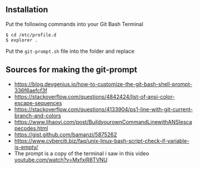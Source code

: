 ## Installation
Put the following commands into your Git Bash Terminal
```
$ cd /etc/profile.d
$ explorer .
```

Put the `git-prompt.sh` file into the folder and replace

## Sources for making the git-prompt
 - https://blog.devgenius.io/how-to-customize-the-git-bash-shell-prompt-336f6aefcf3f
 - https://stackoverflow.com/questions/4842424/list-of-ansi-color-escape-sequences
 - https://stackoverflow.com/questions/4133904/ps1-line-with-git-current-branch-and-colors
 - https://www.lihaoyi.com/post/BuildyourownCommandLinewithANSIescapecodes.html
 - https://gist.github.com/bamanzi/5875262
 - https://www.cyberciti.biz/faq/unix-linux-bash-script-check-if-variable-is-empty/
 - The prompt is a copy of the terminal i saw in this video [youtube.com/watch?v=MxfxiR8TVNU](https://www.youtube.com/watch?v=MxfxiR8TVNU)